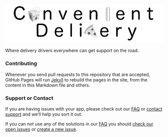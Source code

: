 ![Welcome to Convenient Delivery](images/convenient_delivery_github_banner.png)

Where delivery drivers everywhere can get support on the road.

### Contributing

Whenever you send pull requests to this repository that are accepted, GitHub Pages will run [Jekyll](https://jekyllrb.com/) to rebuild the pages in the site, from the content in this Markdown file and others.

### Support or Contact

If you are having issues with your app, please check out our [FAQ](FAQ.md) or [contact support](mailto:operators.dba@gmail.com) and we’ll help you sort it out. 

If you can not use any of the solutions in our [FAQ](FAQ.md) you should [check our open issues](https://github.com/non-profit-lynn/convenient-delivery/issues) or [create a new issue](https://github.com/non-profit-lynn/convenient-delivery/issues/new).